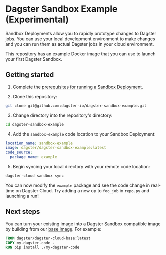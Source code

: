 # Dagster Sandbox Example (Experimental)

Sandbox Deployments allow you to rapidly prototype changes to Dagster jobs. You can use your local development environment to make changes and you can run them as actual Dagster jobs in your cloud environment.

This repository has an example Docker image that you can use to launch your first Dagster Sandbox.

## Getting started

1. Complete the [prerequisites for running a Sandbox Deployment](https://docs.dagster.cloud/guides/sandbox-deployments#prerequisites).

2. Clone this repository:

  ```sh
  git clone git@github.com:dagster-io/dagster-sandbox-example.git
  ```

3. Change directory into the repository's directory:

  ```sh
  cd dagster-sandbox-example
  ```

4. Add the `sandbox-example` code location to your Sandbox Deployment:

  ```yaml
  location_name: sandbox-example
  image: dagster/dagster-sandbox-example:latest
  code_source:
    package_name: example
  ```

5. Begin syncing your local directory with your remote code location:

  ```sh
  dagster-cloud sandbox sync
  ```

You can now modify the `example` package and see the code change in real-time on Dagster Cloud. Try adding a new op to `foo_job` in `repo.py` and launching a run!

## Next steps

You can turn your existing image into a Dagster Sandbox compatible image by building from our [base image](https://hub.docker.com/repository/docker/dagster/dagster-cloud-base). For example:

```dockerfile
FROM dagster/dagster-cloud-base:latest
COPY my-dagster-code .
RUN pip install ./my-dagster-code
```
